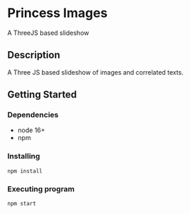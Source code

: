 # Princess Images

A ThreeJS based slideshow

## Description

A Three JS based slideshow of images and correlated texts.

## Getting Started

### Dependencies

* node 16+
* npm

### Installing

```
npm install
```

### Executing program

```
npm start
```
